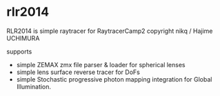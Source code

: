 # rlr2014
RLR2014 is simple raytracer for RaytracerCamp2
copyright nikq / Hajime UCHIMURA

supports
- simple ZEMAX zmx file parser & loader for spherical lenses
- simple lens surface reverse tracer for DoFs
- simple Stochastic progressive photon mapping integration for Global Illumination.
